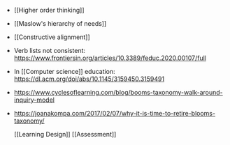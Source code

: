 - [[Higher order thinking]]
- [[Maslow's hierarchy of needs]]
- [[Constructive alignment]]
- Verb lists not consistent:
  https://www.frontiersin.org/articles/10.3389/feduc.2020.00107/full
- In [[Computer science]] education:
  https://dl.acm.org/doi/abs/10.1145/3159450.3159491
- https://www.cyclesoflearning.com/blog/booms-taxonomy-walk-around-inquiry-model
- https://joanakompa.com/2017/02/07/why-it-is-time-to-retire-blooms-taxonomy/
  
  [[Learning Design]]
  [[Assessment]]